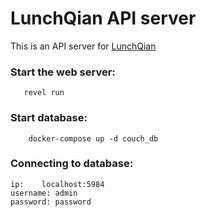 # LunchQian API server

This is an API server for [LunchQian](http://lunchqian.com)

### Start the web server:

```
   revel run
```

### Start database:

```
    docker-compose up -d couch_db
```

### Connecting to database:

```
ip:    localhost:5984
username: admin
password: password
```
